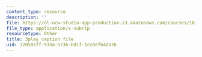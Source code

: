 ```yaml
---
content_type: resource
description: ''
file: https://ol-ocw-studio-app-production.s3.amazonaws.com/courses/18-02sc-multivariable-calculus-fall-2010/320585ff933a5736bd1f1cc8ef64d576_YmAMEi-Faz8.vtt
file_type: application/x-subrip
resourcetype: Other
title: 3play caption file
uid: 320585ff-933a-5736-bd1f-1cc8ef64d576
---
```

